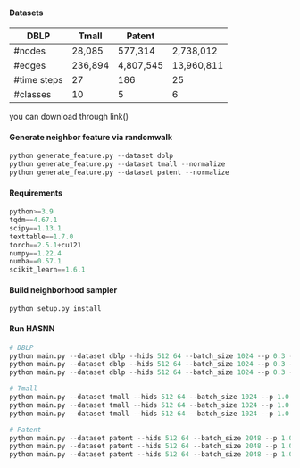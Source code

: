 #### Datasets

| DBLP        | Tmall   | Patent    |            |
| ----------- | ------- | --------- | ---------- |
| #nodes      | 28,085  | 577,314   | 2,738,012  |
| #edges      | 236,894 | 4,807,545 | 13,960,811 |
| #time steps | 27      | 186       | 25         |
| #classes    | 10      | 5         | 6          |

you can download through link()

#### Generate neighbor feature via randomwalk

```python
python generate_feature.py --dataset dblp
python generate_feature.py --dataset tmall --normalize
python generate_feature.py --dataset patent --normalize
```

#### Requirements

```python
python>=3.9
tqdm==4.67.1
scipy==1.13.1
texttable==1.7.0
torch==2.5.1+cu121 
numpy==1.22.4
numba==0.57.1
scikit_learn==1.6.1
```

#### Build neighborhood sampler

`python setup.py install`

#### Run HASNN

```python
# DBLP
python main.py --dataset dblp --hids 512 64 --batch_size 1024 --p 0.3 --train_size 0.4 --dropout 0.7
python main.py --dataset dblp --hids 512 64 --batch_size 1024 --p 0.3 --train_size 0.6 --dropout 0.7
python main.py --dataset dblp --hids 512 64 --batch_size 1024 --p 0.3 --train_size 0.8 --dropout 0.7

# Tmall
python main.py --dataset tmall --hids 512 64 --batch_size 1024 --p 1.0 --train_size 0.4 --dropout 0.8
python main.py --dataset tmall --hids 512 64 --batch_size 1024 --p 1.0 --train_size 0.6 --dropout 0.8
python main.py --dataset tmall --hids 512 64 --batch_size 1024 --p 1.0 --train_size 0.8 --dropout 0.8

# Patent
python main.py --dataset patent --hids 512 64 --batch_size 2048 --p 1.0 --train_size 0.8 --dropout 0.6
python main.py --dataset patent --hids 512 64 --batch_size 2048 --p 1.0 --train_size 0.8 --dropout 0.6
python main.py --dataset patent --hids 512 64 --batch_size 2048 --p 1.0 --train_size 0.8 --dropout 0.6

```

